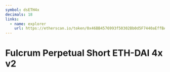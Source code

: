 ```yaml
---
symbol: dsETH4x
decimals: 18
links:
  - name: explorer
    url: https://etherscan.io/token/0x46BB4576993f50302Bb0d5F7440aEffBABFDBB78
---
```


# Fulcrum Perpetual Short ETH-DAI 4x v2
